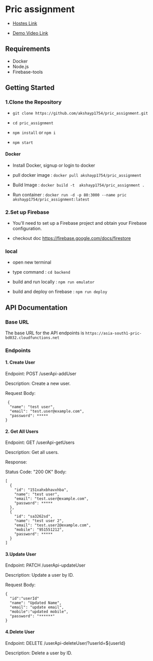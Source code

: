 
# Pric assignment


- [Hostes Link](http://ec2-13-127-93-250.ap-south-1.compute.amazonaws.com)

- [Demo Video Link](https://drive.google.com/file/d/1izZkvciWDzykGbzO_hUS4G1Ed_JPPzVM/view?usp=drive_link)


## Requirements
- Docker
- Node.js
- Firebase-tools


## Getting Started

### 1.Clone the Repository

- `git clone https://github.com/akshayp1754/pric_assignment.git`

- `cd pric_assignment`

- `npm install` or `npm i`
- `npm start`

#### Docker
- Install Docker, signup or login to docker 
- pull docker image : `docker pull akshayp1754/pric_assignment`
 - Build Image : `docker build -t  akshayp1754/pric_assignment .`

 - Run container :   `docker run -d -p 80:3000 --name pric akshayp1754/pric_assignment:latest`

 

### 2.Set up Firebase

- You'll need to set up a Firebase project and obtain your Firebase configuration.

- checkout doc https://firebase.google.com/docs/firestore

### local 
- open new terminal
 
 - type command : `cd backend`
 - build and run locally : `npm run emulator`

 - build and deploy on firebase : `npm run deploy`




## API Documentation

### Base URL
The base URL for the API endpoints is `https://asia-south1-pric-bd032.cloudfunctions.net`

### Endpoints
#### 1. Create User

Endpoint: POST /userApi-addUser

Description: Create a new user.

Request Body:
```
 {
  "name": "test user",
  "email": "test.user@example.com",
  "password": *****
} 
```


 #### 2. Get All Users

 Endpoint: GET /userApi-getUsers

Description: Get all users.

Response:

Status Code: "200 OK"
Body:
```
[
  {
    "id": "151xahxbhavxhba",
    "name": "test user",
    "email": "test.user@example.com",
    "password": *****
  },
  {
    "id": "sa3262sd",
    "name": "test user 2",
    "email": "test.user2@example.com",
    "mobile": "951551212",
    "password": *****
  }
]
```

#### 3.Update User
Endpoint: PATCH /userApi-updateUser

Description: Update a user by ID.

Request Body:
```
{
  "id":"userId"
  "name": "Updated Name",
  "email": "update email",
  "mobile":"updated mobile",
  "password": "******"
}
```
#### 4.Delete User
Endpoint: DELETE /userApi-deleteUser/?userId=${userId}

Description: Delete a user by ID.
